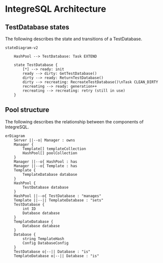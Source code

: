 <!-- 
This file contains [mermaid](https://mermaid.js.org) diagrams.

In VSCode:
* install `bierner.markdown-mermaid` to have easy preview.
* install `bpruitt-goddard.mermaid-markdown-syntax-highlighting` for syntax highlighting.

To Export:
* npm install -g @mermaid-js/mermaid-cli
* mmdc -i arch.template.md -o arch.md

Syntax, see https://mermaid.js.org/syntax/entityRelationshipDiagram.html
-->

# IntegreSQL Architecture

## TestDatabase states

The following describes the state and transitions of a TestDatabase.

```mermaid
stateDiagram-v2

    HashPool --> TestDatabase: Task EXTEND

    state TestDatabase {
        [*] --> ready: init
        ready --> dirty: GetTestDatabase()
        dirty --> ready: ReturnTestDatabase()
        dirty --> recreating: RecreateTestDatabase()\nTask CLEAN_DIRTY
        recreating --> ready: generation++
        recreating --> recreating: retry (still in use)
    }
```

## Pool structure

The following describes the relationship between the components of IntegreSQL.

```mermaid
erDiagram
    Server ||--o| Manager : owns
    Manager {
        Template[] templateCollection
        HashPool[] poolCollection
    }
    Manager ||--o{ HashPool : has
    Manager ||--o{ Template : has
    Template {
        TemplateDatabase database
    }
    HashPool {
        TestDatabase database
    }
    HashPool ||--o{ TestDatabase : "manages"
    Template ||--|| TemplateDatabase : "sets"
    TestDatabase {
        int ID
        Database database
    }
    TemplateDatabase {
        Database database
    }
    Database {
        string TemplateHash
        Config DatabaseConfig
    }
    TestDatabase o|--|| Database : "is"
    TemplateDatabase o|--|| Database : "is"
```

